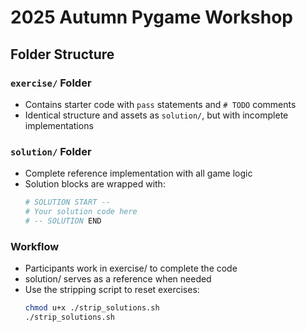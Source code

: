 # 2025 Autumn Pygame Workshop

## Folder Structure

### `exercise/` Folder
- Contains starter code with `pass` statements and `# TODO` comments
- Identical structure and assets as `solution/`, but with incomplete implementations

### `solution/` Folder
- Complete reference implementation with all game logic
- Solution blocks are wrapped with:
  ```python
  # SOLUTION START --
  # Your solution code here
  # -- SOLUTION END

### Workflow
- Participants work in exercise/ to complete the code
- solution/ serves as a reference when needed
- Use the stripping script to reset exercises:
    ```bash
    chmod u+x ./strip_solutions.sh
    ./strip_solutions.sh


